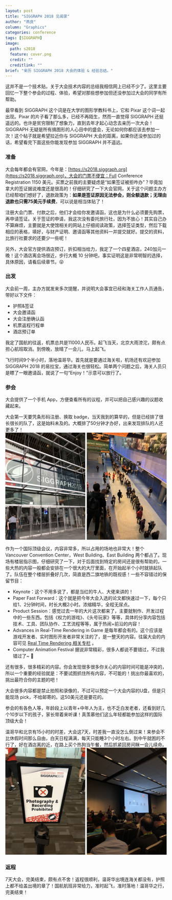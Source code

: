 ```yaml
---
layout: post
title: "SIGGRAPH 2018 见闻录"
author: "燕良"
column: "Graphics"
categories: conference
tags: [SIGGRAPH]
image:
  path: s2018
  feature: cover.png
  credit: ""
  creditlink: ""
brief: "亲历 SIGGRAPH 2018 大会的体验 & 经验总结。"
---
```


这并不是一个技术贴，关于大会技术内容的总结我相信网上已经不少了。这里主要回忆一下整个参会的过程、体验，希望对那些想参加但还没参加过大会的同学有所帮助。  

最早看到 SIGGRAPH 这个词是在大学的图形学教科书上，它和 Pixar 这个词一起出现。Pixar 的片子看了那么多，已经不再陌生，然而一直觉得 SIGGRAPH 还挺遥远的。也许是贫穷限制了想象力，直到去年才起心动念去亲历一次大会！SIGGRAPH 无疑是所有搞图形的人心目中的盛会，无论如何你都应该去参加一次！这个帖子就是希望拉近你与 SIGGRAPH 大会的距离，如果你还没参加过的话，希望看完下面这些你能发现参加 SIGGRAPH 并不遥远。  

### 准备

大会每年都会有官网，今年是：[https://s2018.siggraph.org](https://s2018.siggraph.org)，大会的门票不便宜：Full Conference Registration 1150 美元。买票之前我的主要疑虑是“如果签证被拒咋办”？毕竟加拿大的签证据说难度还是很高的！仔细研究了一下大会官网，关于这个问题主办方已经帮咱们想好了，退款政策为：**如果是签证原因无法参会，则全额退款；无理由退款也只需75美元手续费**，可以说是相当体贴了！  

注册大会门票、付款之后，他们才会给你发邀请函，这也是为什么必须要先购票，再申请签证。关于签证的申请，我这次没有委托旅行社，因为不放心！其实自己办不算麻烦，主要就是大使馆相关的网站上仔细阅读政策，选择签证类型，然后下载相应的表格，填好，与财产证明、邀请函等其他资料一并提交就好。提交的资料，比旅行社要求的还要少一些呢！

另外，大会官方提供酒店预订，折扣相当给力，我定了一个四星酒店，240加元一晚！这个酒店离会场很近，步行大概 10 分钟吧，事实证明这是非常明智的选择，具体原因，请看后续章节。😝

### 出发

大会前一周，主办方就发来多次提醒，并说明大会事宜已经和海关工作人员通告，带好以下文件：
* 护照&签证
* 大会邀请函
* 大会注册确认函
* 机票返程行程单
* 酒店预订单

我定了国航的往返，机票总共是11000人民币。起飞当天，北京大雨滂沱，颇有点担心航班取消。到傍晚，放晴了一会儿，马上起飞。  

飞行时间9个半小时，落地温哥华。首先就是要通过海关啦，机场还有欢迎参加 SIGGRAPH 2018 的易拉宝，通过海关也很轻松。简单两个问题之后，海关人员只是瞟了一眼邀请函，就说了一句“Enjoy！”示意可以放行了。

### 参会

大会提供了一个手机 App，方便查看所有的议程，并可以把自己感兴趣的议题收藏起来。

大会第一天要凭条形码注册、换取 badge，当天我到的算早的，但是已经排了很长很长的队了，这是始料未及的。大概排了50分钟才办好，出来发现排队的人还更多了！
![registration](/assets/img/s2018/registration.jpg)  

作为一个国际顶级会议，内容非常多，所以占用的场地也非常大！整个 Vancouver Convention Center，West Building、East Building 两个都占了。现场有楼层指示图，仔细研究了一下，对于后面找到特定的房间还是很有帮助的。一些大热的内容一般都会安排在一个很大的大厅里面，在开始起半个小时就排起队了。队伍在整个楼层折叠好几次，简直是西二旗地铁的既视感！一些不容错过的保留节目：
* Keynote：这个不用多说了，都是当红的牛人、大佬来讲的！
* Paper Fast Forward：这个就是把今年大会入选的论文都快速过一下，每个只给1、2分钟时间，时长大概2小时。浓缩精华，全程无尿点。
* Product Session：感觉过去一年的大片这次都来了，主要就制作、开发过程中的一些东西。包括《权力的游戏》、《头号玩家》等等，具体的分享内容包括技术、工具、团队协作、工艺流程等等，属于热闹+前沿的内容！
* Advances in Real-Time Rendering in Game 是每年都会有的。这个应该是游戏开发者、实时图形开发者非常关注的了，是一整天的内容。往届大会的内容可见 [Real Time Rendering 相关专栏](http://advances.realtimerendering.com) 。
* Computer Animation Festival 据说非常精彩，很多人都说不要错过，不过我错过了~ 🤣

还有很多，很多精彩的内容。你会发现很多很多你关心的内容时间可能是冲突的，所以一个重要的经验就是：不要试图抓住所有内容，不可能的！挑出你最喜欢的，挑出最符合你的主题的吧！

大会很多内容都是禁止拍照和录像的，不过可以预定一个大会内容的U盘，但是只能现场 pick，不给邮寄的。这50美元还是要花的。  

参会的有各色人等，年龄段上以青年+中年人为主，也不乏白发老者，还看到好几个10岁以下的孩子，家长带着来听课！真羡慕他们这么年轻都能参加这样的国际顶级大会！

温哥华和北京有15小时的时差，大会这7天，时差我一直没怎么倒过来！来参会不比休假时间那么自由，白天日程满满，每天只能睡3个小时左右。到中午就困的不行了，好在酒店离的近，在路上买个热狗当午餐，然后抓紧回房间眯一会儿续命。
![nophoto](/assets/img/s2018/nophoto.jpg)  

### 返程

7天大会，完美结束，颇有点不舍！返程很顺利，温哥华出境连海关都没有，护照上都不给盖出境的章了！国航航班非常给力，准时起飞，准时落地！温哥华之行，完美结束！

